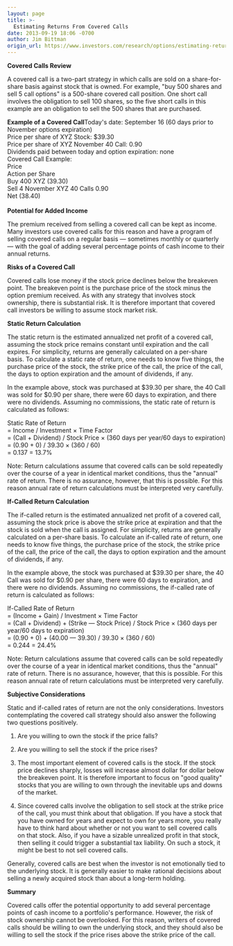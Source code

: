 ```yaml
---
layout: page
title: >-
  Estimating Returns From Covered Calls
date: 2013-09-19 18:06 -0700
author: Jim Bittman
origin_url: https://www.investors.com/research/options/estimating-returns-from-covered-calls/
---
```






**Covered Calls Review**

  

A covered call is a two-part strategy in which calls are sold on a share-for-share basis against stock that is owned. For example, "buy 500 shares and sell 5 call options" is a 500-share covered call position. One short call involves the obligation to sell 100 shares, so the five short calls in this example are an obligation to sell the 500 shares that are purchased.

  

**Example of a Covered Call**Today's date: September 16 (60 days prior to November options expiration)  
Price per share of XYZ Stock: $39.30  
Price per share of XYZ November 40 Call: 0.90  
Dividends paid between today and option expiration: none  
Covered Call Example:  
Price  
Action per Share  
Buy 400 XYZ (39.30)  
Sell 4 November XYZ 40 Calls 0.90  
Net (38.40)  
    
**Potential for Added Income**

  

The premium received from selling a covered call can be kept as income. Many investors use covered calls for this reason and have a program of selling covered calls on a regular basis — sometimes monthly or quarterly — with the goal of adding several percentage points of cash income to their annual returns.

  

**Risks of a Covered Call**

  

Covered calls lose money if the stock price declines below the breakeven point. The breakeven point is the purchase price of the stock minus the option premium received. As with any strategy that involves stock ownership, there is substantial risk. It is therefore important that covered call investors be willing to assume stock market risk.

  

**Static Return Calculation**

  

The static return is the estimated annualized net profit of a covered call, assuming the stock price remains constant until expiration and the call expires. For simplicity, returns are generally calculated on a per-share basis. To calculate a static rate of return, one needs to know five things, the purchase price of the stock, the strike price of the call, the price of the call, the days to option expiration and the amount of dividends, if any.

  

In the example above, stock was purchased at $39.30 per share, the 40 Call was sold for $0.90 per share, there were 60 days to expiration, and there were no dividends. Assuming no commissions, the static rate of return is calculated as follows:

  

Static Rate of Return  
= Income / Investment × Time Factor  
= (Call + Dividend) / Stock Price × (360 days per year/60 days to expiration)  
= (0.90 + 0) / 39.30 × (360 / 60)  
= 0.137 = 13.7%

  

Note: Return calculations assume that covered calls can be sold repeatedly over the course of a year in identical market conditions, thus the "annual" rate of return. There is no assurance, however, that this is possible. For this reason annual rate of return calculations must be interpreted very carefully.

  

**If-Called Return Calculation**

  

The if-called return is the estimated annualized net profit of a covered call, assuming the stock price is above the strike price at expiration and that the stock is sold when the call is assigned. For simplicity, returns are generally calculated on a per-share basis. To calculate an if-called rate of return, one needs to know five things, the purchase price of the stock, the strike price of the call, the price of the call, the days to option expiration and the amount of dividends, if any.

  

In the example above, the stock was purchased at $39.30 per share, the 40 Call was sold for $0.90 per share, there were 60 days to expiration, and there were no dividends. Assuming no commissions, the if-called rate of return is calculated as follows:

  

If-Called Rate of Return  
= (Income + Gain) / Investment × Time Factor  
= (Call + Dividend) + (Strike — Stock Price) / Stock Price × (360 days per year/60 days to expiration)  
= (0.90 + 0) + (40.00 — 39.30) / 39.30 × (360 / 60)  
= 0.244 = 24.4%

  

Note: Return calculations assume that covered calls can be sold repeatedly over the course of a year in identical market conditions, thus the "annual" rate of return. There is no assurance, however, that this is possible. For this reason annual rate of return calculations must be interpreted very carefully.

  

**Subjective Considerations**

  

Static and if-called rates of return are not the only considerations. Investors contemplating the covered call strategy should also answer the following two questions positively.

  

1. Are you willing to own the stock if the price falls?

  

2. Are you willing to sell the stock if the price rises?

  

1. The most important element of covered calls is the stock. If the stock price declines sharply, losses will increase almost dollar for dollar below the breakeven point. It is therefore important to focus on "good quality" stocks that you are willing to own through the inevitable ups and downs of the market.

  

2. Since covered calls involve the obligation to sell stock at the strike price of the call, you must think about that obligation. If you have a stock that you have owned for years and expect to own for years more, you really have to think hard about whether or not you want to sell covered calls on that stock. Also, if you have a sizable unrealized profit in that stock, then selling it could trigger a substantial tax liability. On such a stock, it might be best to not sell covered calls.

  

Generally, covered calls are best when the investor is not emotionally tied to the underlying stock. It is generally easier to make rational decisions about selling a newly acquired stock than about a long-term holding.

  

**Summary**

  

Covered calls offer the potential opportunity to add several percentage points of cash income to a portfolio's performance. However, the risk of stock ownership cannot be overlooked. For this reason, writers of covered calls should be willing to own the underlying stock, and they should also be willing to sell the stock if the price rises above the strike price of the call.




